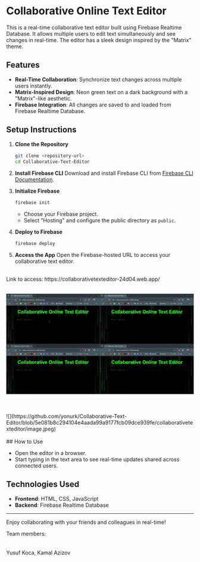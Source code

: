 
# Collaborative Online Text Editor

This is a real-time collaborative text editor built using Firebase Realtime Database. It allows multiple users to edit text simultaneously and see changes in real-time. The editor has a sleek design inspired by the "Matrix" theme.

## Features

- **Real-Time Collaboration**: Synchronize text changes across multiple users instantly.
- **Matrix-Inspired Design**: Neon green text on a dark background with a "Matrix"-like aesthetic.
- **Firebase Integration**: All changes are saved to and loaded from Firebase Realtime Database.

## Setup Instructions

1. **Clone the Repository**
   ```bash
   git clone <repository-url>
   cd Collaborative-Text-Editor
   ```

2. **Install Firebase CLI**
   Download and install Firebase CLI from [Firebase CLI Documentation](https://firebase.google.com/docs/cli).

3. **Initialize Firebase**
   ```bash
   firebase init
   ```
   - Choose your Firebase project.
   - Select "Hosting" and configure the public directory as `public`.

4. **Deploy to Firebase**
   ```bash
   firebase deploy
   ```

5. **Access the App**
   Open the Firebase-hosted URL to access your collaborative text editor.
   <br>  

</br>
   Link to access: https://collaborativetexteditor-24d04.web.app/


<br>  

</br>   
   
![](https://github.com/yonurk/Collaborative-Text-Editor/blob/925f4fd710d7711570f7922cb672bf6865f26e28/collaborativetexteditor/text%20editor.gif)

<br>  


</br>   
![](https://github.com/yonurk/Collaborative-Text-Editor/blob/5e081b8c294104e4aada99a9177fcb09dce939fe/collaborativetexteditor/image.jpeg)
<br>  

</br>   
## How to Use

- Open the editor in a browser.
- Start typing in the text area to see real-time updates shared across connected users.

## Technologies Used

- **Frontend**: HTML, CSS, JavaScript
- **Backend**: Firebase Realtime Database

---

Enjoy collaborating with your friends and colleagues in real-time!

Team members:
<br>  
</br>
Yusuf Koca,
Kamal Azizov
